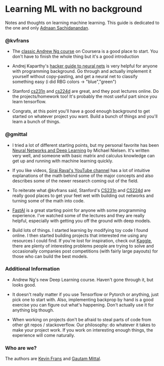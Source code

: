 # Learning ML with no background
Notes and thoughts on learning machine learning. This guide is dedicated to the one and only [Adnaan Sachidanandan](https://github.com/adnaans).

### @kvfrans
- The [classic Andrew Ng course](https://www.coursera.org/learn/machine-learning) on Coursera is a good place to start. You don't have to finish the whole thing but it's a good introduction

- Andrej Kaparthy's [hacker guide to neural nets](http://karpathy.github.io/neuralnets/) is very helpful for anyone with programming background. Go through and actually implement it yourself without copy-pasting, and get a neural net to classify something easy (i did RBG colors -> "blue","green")

- Stanford [cs231n](http://cs231n.stanford.edu/) and [cs224d](http://cs224d.stanford.edu/) are great, and they post lectures online. Do the projects/homework too! It's probably the most useful part since you learn tensorflow.

- Congrats, at this point you'll have a good enough background to get started on whatever project you want. Build a bunch of things and you'll learn a bunch of things.

### @gmittal
- I tried a lot of different starting points, but my personal favorite has been [Neural Networks and Deep Learning](http://neuralnetworksanddeeplearning.com/index.html) by Michael Nielsen. It's written very well, and someone with basic matrix and calculus knowledge can get up and running with machine learning quickly.

- If you like videos, [Siraj Raval's YouTube channel](https://www.youtube.com/channel/UCWN3xxRkmTPmbKwht9FuE5A) has a lot of intuitive explanations of the math behind some of the major concepts and also describes some of the newer research coming out of the field.

- To reiterate what @kvfrans said, Stanford's [CS231n](http://cs231n.stanford.edu/) and [CS224d](http://cs224d.stanford.edu/) are really good places to get your feet wet with building out networks and turning some of the math into code.

- [FastAI](http://fast.ai) is a great starting point for anyone with some programming experience. I've watched some of the lectures and they are really helpful, especially with getting you off the ground with deep models. 

- Build lots of things. I started learning by modifying toy code I found online. I then started building projects that interested me using any resources I could find. If you're lost for inspiration, check out [Kaggle](https://www.kaggle.com/), there are plenty of interesting problems people are trying to solve and occasionally companies post competitions (with fairly large payouts) for those who can build the best models.

### Additional Information

- Andrew Ng's new Deep Learning course. Haven't gone through it, but looks good.

- It doesn't really matter if you use Tensorflow or Pytorch or anything, just pick one to start with. Also, implementing backprop by hand is a good exercise you can figure out what's happening. Don't actually use it for anything big though. 

- When working on projects don't be afraid to steal parts of code from other git repos / stackoverflow. Our philosophy: do whatever it takes to make your project work. If you work on interesting enough things, the experience will come naturally.

### Who are we?
The authors are [Kevin Frans](@kvfrans) and [Gautam Mittal](http://gautam.cc).
